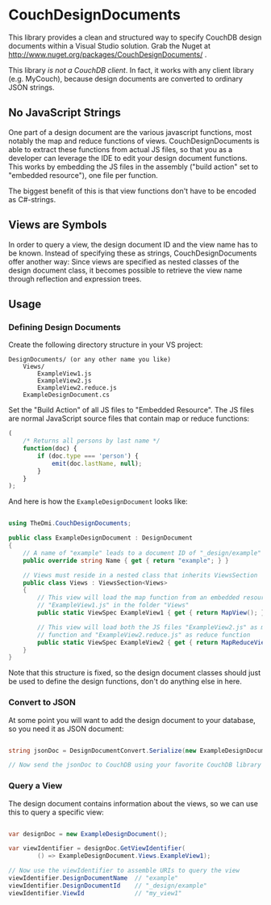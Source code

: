 
# CouchDesignDocuments

This library provides a clean and structured way to specify CouchDB design documents within a Visual Studio solution. Grab the Nuget at http://www.nuget.org/packages/CouchDesignDocuments/ .

This library *is not a CouchDB client*. In fact, it works with any client library (e.g. MyCouch), because design documents are converted to ordinary JSON strings.


## No JavaScript Strings

One part of a design document are the various javascript functions, most notably the map and reduce functions of views. CouchDesignDocuments is able to extract these functions from actual JS files, so that you as a developer can leverage the IDE to edit your design document functions. This works by embedding the JS files in the assembly ("build action" set to "embedded resource"), one file per function.

The biggest benefit of this is that view functions don't have to be encoded as C#-strings.


## Views are Symbols

In order to query a view, the design document ID and the view name has to be known. Instead of specifying these as strings, CouchDesignDocuments offer another way: Since views are specified as nested classes of the design document class, it becomes possible to retrieve the view name through reflection and expression trees.


## Usage

### Defining Design Documents

Create the following directory structure in your VS project:

```
DesignDocuments/ (or any other name you like)
    Views/
        ExampleView1.js
        ExampleView2.js
        ExampleView2.reduce.js
    ExampleDesignDocument.cs

```


Set the "Build Action" of all JS files to "Embedded Resource". The JS files are normal JavaScript source files that contain map or reduce functions:

```javascript
(   
    /* Returns all persons by last name */ 
    function(doc) {
        if (doc.type === 'person') {
            emit(doc.lastName, null);
        }
    }
);

```


And here is how the `ExampleDesignDocument` looks like:

```csharp

using TheDmi.CouchDesignDocuments;

public class ExampleDesignDocument : DesignDocument
{
    // A name of "example" leads to a document ID of "_design/example"
    public override string Name { get { return "example"; } } 

    // Views must reside in a nested class that inherits ViewsSection
    public class Views : ViewsSection<Views>
    {
        // This view will load the map function from an embedded resource
        // "ExampleView1.js" in the folder "Views"
        public static ViewSpec ExampleView1 { get { return MapView(); } }

        // This view will load both the JS files "ExampleView2.js" as map 
        // function and "ExampleView2.reduce.js" as reduce function
        public static ViewSpec ExampleView2 { get { return MapReduceView(); } }
    }
}

```

Note that this structure is fixed, so the design document classes should just be used to define the design functions, don't do anything else in here.


### Convert to JSON

At some point you will want to add the design document to your database, so you need it as JSON document:

```csharp

string jsonDoc = DesignDocumentConvert.Serialize(new ExampleDesignDocument);

// Now send the jsonDoc to CouchDB using your favorite CouchDB library

```


### Query a View

The design document contains information about the views, so we can use this to query a specific view:

```csharp

var designDoc = new ExampleDesignDocument();

var viewIdentifier = designDoc.GetViewIdentifier(
        () => ExampleDesignDocument.Views.ExampleView1);

// Now use the viewIdentifier to assemble URIs to query the view
viewIdentifier.DesignDocumentName  // "example"
viewIdentifier.DesignDocumentId    // "_design/example"
viewIdentifier.ViewId              // "my_view1"

```



